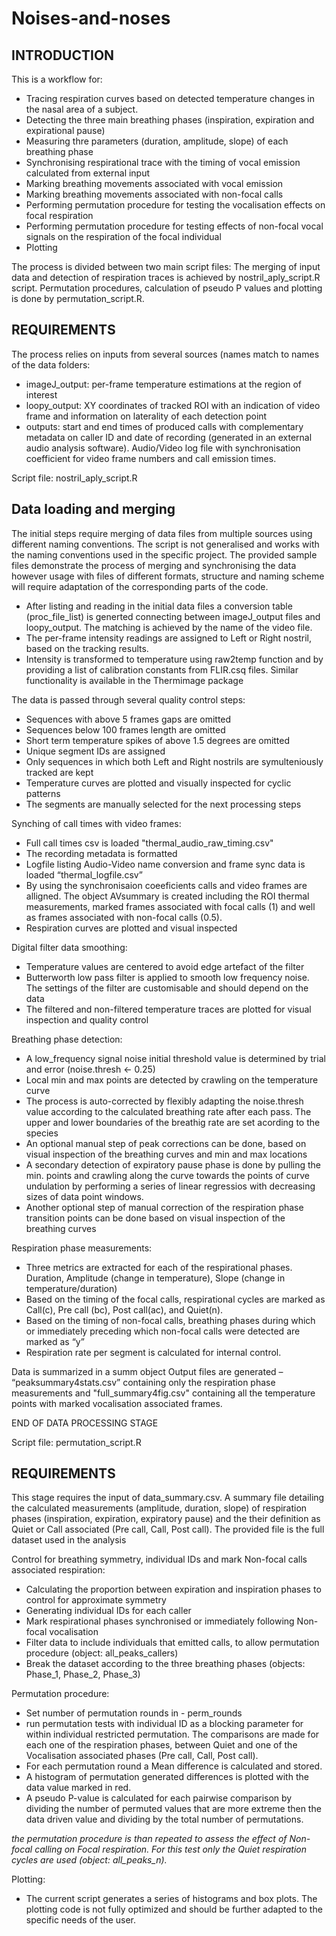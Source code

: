 # Noises-and-noses

INTRODUCTION
------------

This is a workflow for:
-	Tracing respiration curves based on detected temperature changes in the nasal area of a subject. 
-	Detecting the three main breathing phases (inspiration, expiration and expirational pause)
-	Measuring thre parameters (duration, amplitude, slope) of each breathing phase
-	Synchronising respirational trace with the timing of vocal emission calculated from external input
-	Marking breathing movements associated with vocal emission
-	Marking breathing movements associated with non-focal calls
-	Performing permutation procedure for testing the vocalisation effects on focal respiration
-	Performing permutation procedure for testing effects of non-focal vocal signals on the respiration of the focal individual
-	Plotting

The process is divided between two main script files: 
	The merging of input data and detection of respiration traces is achieved by nostril_aply_script.R script.
	Permutation procedures, calculation of pseudo P values and plotting is done by permutation_script.R. 

REQUIREMENTS
------------
The process relies on inputs from several sources (names match to names of the data folders:
-	imageJ_output: per-frame temperature estimations at the region of interest
-	loopy_output:  XY coordinates of tracked ROI with an indication of video frame and information on laterality of each detection point
-	outputs:       start and end times of produced calls with complementary metadata on caller ID and date of recording (generated in an external audio analysis software). 
                 Audio/Video log file with synchronisation coefficient for video frame numbers and call emission times. 

Script file: nostril_aply_script.R

Data loading and merging
------------
The initial steps require merging of data files from multiple sources using different naming conventions. The script is not generalised and works with the naming conventions used in the specific project. The provided sample files demonstrate the process of merging and synchronising the data however usage with files of different formats, structure and naming scheme will require adaptation of the corresponding parts of the code.

-	After listing and reading in the initial data files a conversion table (proc_file_list) is generted connecting between imageJ_output files and loopy_output. The matching is     achieved by the name of the video file. 
-	The per-frame intensity readings are assigned to Left or Right nostril, based on the tracking results. 
-	Intensity is transformed to temperature using raw2temp function and by providing a list of calibration constants from FLIR.csq files. Similar functionality is available in the   Thermimage package
 	
The data is passed through several quality control steps:
-	Sequences with above 5 frames gaps are omitted
-	Sequences below 100 frames length are omitted
-	Short term temperature spikes of above 1.5 degrees are omitted
-	Unique segment IDs are assigned
-	Only sequences in which both Left and Right nostrils are symulteniously tracked are kept
-	Temperature curves are plotted and visually inspected for cyclic patterns
-	The segments are manually selected for the next processing steps

Synching of call times with video frames:
-	Full call times csv is loaded "thermal_audio_raw_timing.csv"
-	The recording metadata is formatted 
-	Logfile listing Audio-Video name conversion and frame sync data is loaded “thermal_logfile.csv”
-	By using the synchronisaion coeeficients calls and video frames are alligned. The object AVsummary is created including the ROI thermal measurements, marked frames associated   with focal calls (1) and well as frames associated with non-focal calls (0.5).
-	Respiration curves are plotted and visual inspected

Digital filter data smoothing:
-	Temperature values are centered to avoid edge artefact of the filter
-	Butterworth low pass filter is applied to smooth low frequency noise. The settings of the filter are customisable and should depend on the data
-	The filtered and non-filtered temperature traces are plotted for visual inspection and quality control

Breathing phase detection:
-	A low_frequency signal noise initial threshold value is determined by trial and error (noise.thresh <- 0.25)
-	Local min and max points are detected by crawling on the temperature curve
-	The process is auto-corrected by flexibly adapting the noise.thresh value according to the calculated breathing rate after each pass. The upper and lower boundaries of the       breathig rate are set acording to the species
-	An optional manual step of peak corrections can be done, based on visual inspection of the breathing curves and min and max locations
-	A secondary detection of expiratory pause phase is done by pulling the min. points and crawling along the curve towards the points of curve undulation by performing a series     of linear regressios with decreasing sizes of data point windows. 
-	Another optional step of manual correction of the respiration phase transition points can be done based on visual inspection of the breathing curves

Respiration phase measurements:
-	Three metrics are extracted for each of the respirational phases. Duration, Amplitude (change in temperature), Slope (change in temperature/duration)
-	Based on the timing of the focal calls, respirational cycles are marked as Call(c), Pre call (bc), Post call(ac), and Quiet(n). 
-	Based on the timing of non-focal calls, breathing phases during which or immediately preceding which non-focal calls were detected are marked as “y”
-	Respiration rate per segment is calculated for internal control. 

Data is  summarized in a summ object
Output files are generated – “peaksummary4stats.csv” containing only the respiration phase measurements and "full_summary4fig.csv" containing all the temperature points with marked vocalisation associated frames. 

END OF DATA PROCESSING STAGE


Script file: permutation_script.R

REQUIREMENTS
------------
This stage requires the input of data_summary.csv. A summary file detailing the calculated measurements (amplitude, duration, slope) of respiration phases (inspiration, expiration, expiratory pause) and the their definition as Quiet or Call associated (Pre call, Call, Post call). The provided file is the full dataset used in the analysis

Control for breathing symmetry, individual IDs and mark Non-focal calls associated respiration:
-	Calculating the proportion between expiration and inspiration phases to control for approximate symmetry 
-	Generating individual IDs for each caller
-	Mark respirational phases synchronised or immediately following Non-focal vocalisation
-	Filter data to include individuals that emitted calls, to allow permutation procedure (object: all_peaks_callers)
-	Break the dataset according to the three breathing phases (objects: Phase_1, Phase_2, Phase_3)

Permutation procedure:
-	Set number of permutation rounds in - perm_rounds
-	run permutation tests with individual ID as a blocking parameter for within individual restricted permutation. The comparisons are made for each one of the respiration phases, between Quiet and one of the Vocalisation associated phases (Pre call, Call, Post call).
-	For each permutation round a Mean difference is calculated and stored. 
-	A histogram of permutation generated differences is plotted with the data value marked in red. 
-	A pseudo P-value is calculated for each pairwise comparison by dividing the number of permuted values that are more extreme then the data driven value and dividing by the total number of permutations. 

*the permutation procedure is than repeated to assess the effect of Non-focal calling on Focal respiration. For this test only the Quiet respiration cycles are used (object: all_peaks_n).*

Plotting: 
-	The current script generates a series of histograms and box plots. The plotting code is not fully optimized and should be further adapted to the specific needs of the user. 


